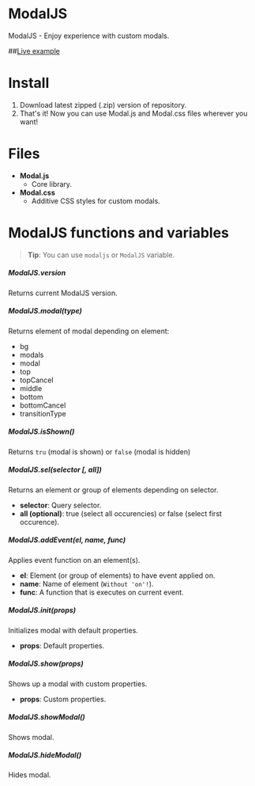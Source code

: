 # ModalJS
ModalJS - Enjoy experience with custom modals.

##[Live example](http://pdknight.github.io/ModalJS/src/example/)

# Install
1. Download latest zipped (.zip) version of repository.
2. That's it! Now you can use Modal.js and Modal.css files wherever you want!

# Files
* **Modal.js**
  * Core library.
* **Modal.css**
  * Additive CSS styles for custom modals.
  
# ModalJS functions and variables
> **Tip**: You can use `modaljs` or `ModalJS` variable.

##### ModalJS.version
Returns current ModalJS version.

##### ModalJS.modal(type)
Returns element of modal depending on element:
* bg
* modals
* modal
* top
* topCancel
* middle
* bottom
* bottomCancel
* transitionType

##### ModalJS.isShown()
Returns `tru` (modal is shown) or `false` (modal is hidden)

##### ModalJS.sel(selector [, all])
Returns an element or group of elements depending on selector.
* **selector**: Query selector.
* **all (optional)**: true (select all occurencies) or false (select first occurence).

##### ModalJS.addEvent(el, name, func)
Applies event function on an element(s).
* **el**: Element (or group of elements) to have event applied on.
* **name**: Name of element (`Without 'on'!`).
* **func**: A function that is executes on current event.

##### ModalJS.init(props)
Initializes modal with default properties.
* **props**: Default properties.

##### ModalJS.show(props)
Shows up a modal with custom properties.
* **props**: Custom properties.

##### ModalJS.showModal()
Shows modal.

##### ModalJS.hideModal()
Hides modal.
